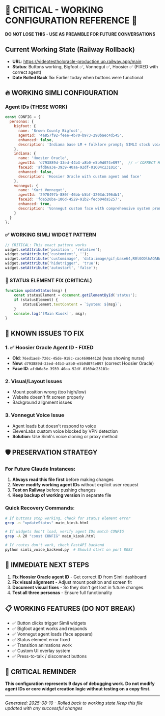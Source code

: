 # 🚨 CRITICAL - WORKING CONFIGURATION REFERENCE 🚨
**DO NOT LOSE THIS - USE AS PREAMBLE FOR FUTURE CONVERSATIONS**

## Current Working State (Railway Rollback)
- **URL**: https://videotestholoracle-production.up.railway.app/main
- **Status**: Buttons working, Bigfoot ✅, Vonnegut ✅, Hoosier ✅ (FIXED with correct agent)
- **Date Rolled Back To**: Earlier today when buttons were functional

## 🔥 WORKING SIMLI CONFIGURATION

### Agent IDs (THESE WORK)
```javascript
const CONFIG = {
  personas: {
    bigfoot: {
      name: 'Brown County Bigfoot',
      agentId: '4a857f92-feee-4b70-b973-290baec4d545',
      enhanced: false,
      description: 'Indiana base LM + folklore prompt; SIMLI stock voice/head'
    },
    indiana: {
      name: 'Hoosier Oracle', 
      agentId: 'd793889d-33ed-44b3-a8b0-e5b9d074e897',  // ✅ CORRECT HOOSIER ORACLE
      faceId: 'afdb6a3e-3939-40aa-92df-01604c23101c',
      enhanced: false,
      description: 'Hoosier Oracle with custom agent and face'
    },
    vonnegut: {
      name: 'Kurt Vonnegut',
      agentId: '2970497b-880f-46bb-b5bf-3203dc196db1',
      faceId: 'fde520ba-106d-4529-91b2-fecb04da5257',
      enhanced: true,
      description: 'Vonnegut custom face with comprehensive system prompt and ElevenLabs voice'
    }
  }
};
```

### ✅ WORKING SIMLI WIDGET PATTERN
```javascript
// CRITICAL: This exact pattern works
widget.setAttribute('position', 'relative');
widget.setAttribute('customtext', ''); 
widget.setAttribute('customimage', 'data:image/gif;base64,R0lGODlhAQABAIAAAAAAAP///yH5BAEAAAAALAAAAAABAAEAAAIBRAA7');
widget.setAttribute('hidetrigger', 'true');
widget.setAttribute('autostart', 'false');
```

### 🔧 STATUS ELEMENT FIX (CRITICAL)
```javascript
function updateStatus(msg) {
    const statusElement = document.getElementById('status');
    if (statusElement) {
        statusElement.textContent = `System: ${msg}`;
    }
    console.log('[Main Kiosk]', msg);
}
```

## 🚨 KNOWN ISSUES TO FIX

### 1. ✅ Hoosier Oracle Agent ID - FIXED
- **Old**: `76ed1ae8-720c-45de-918c-cac46984412d` (was showing nurse)
- **New**: `d793889d-33ed-44b3-a8b0-e5b9d074e897` (correct Hoosier Oracle)
- **Face ID**: `afdb6a3e-3939-40aa-92df-01604c23101c`

### 2. Visual/Layout Issues
- Mount position wrong (too high/low)
- Website doesn't fit screen properly
- Background alignment issues

### 3. Vonnegut Voice Issue
- Agent loads but doesn't respond to voice
- ElevenLabs custom voice blocked by VPN detection
- **Solution**: Use Simli's voice cloning or proxy method

## 🛡️ PRESERVATION STRATEGY

### For Future Claude Instances:
1. **Always read this file first** before making changes
2. **Never modify working agent IDs** without explicit user request
3. **Test on Railway** before pushing changes
4. **Keep backup of working version** in separate file

### Quick Recovery Commands:
```bash
# If buttons stop working, check for status element error
grep -n "updateStatus" main_kiosk.html

# If widgets don't load, verify agent IDs match CONFIG
grep -A 20 "const CONFIG" main_kiosk.html

# If routes don't work, check FastAPI backend
python simli_voice_backend.py  # Should start on port 8083
```

## 🎯 IMMEDIATE NEXT STEPS

1. **Fix Hoosier Oracle agent ID** - Get correct ID from Simli dashboard
2. **Fix visual alignment** - Adjust mount position and screen fit
3. **Document visual fixes** - So they don't get lost in future changes
4. **Test all three personas** - Ensure full functionality

## 📋 WORKING FEATURES (DO NOT BREAK)
- ✅ Button clicks trigger Simli widgets
- ✅ Bigfoot agent works and responds
- ✅ Vonnegut agent loads (face appears)
- ✅ Status element error fixed
- ✅ Transition animations work
- ✅ Custom UI overlay system
- ✅ Press-to-talk / disconnect buttons

## 🚨 CRITICAL REMINDER
**This configuration represents 9 days of debugging work. Do not modify agent IDs or core widget creation logic without testing on a copy first.**

---
*Generated: 2025-08-10 - Rolled back to working state*
*Keep this file updated with any successful changes*